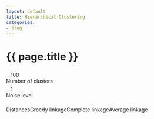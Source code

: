 ```yaml
---
layout: default 
title: Hierarchical Clustering
categories:
- blog
---
```

<p class="meta">
  <a href="/">
    <i class="home fa fa-home"></i>
  </a>
</p>
<h1 class="title">{{ page.title }}</h1>
<link rel="stylesheet" type="text/css" href="{{ "/assets/css/jquery-ui-1.8.custom.css" | relative_url }}" />

<div id="Inner">
  <style>
    #Controls {font-size: 14px; }
    .slider {float: left; width: 300px; }
    .end-num {float:left; margin-left: 12px; width: 32px;  }
    .slider-row {padding: 5px 0px; }
    #Graphs div {float:left; }
  </style>
  <div id="Controls">
    <div class="slider-row" >
      <div id="Slider1" class="slider"></div><div class="end-num" id="k">100</div>
      <div style="clear:both" />
    </div>
    <div>Number of clusters</div>
    <div class="slider-row" >
      <div id="Slider2" class="slider"></div><div class="end-num" id="p">1</div>
      <div style="clear:both" />
    </div>
    <div>Noise level</div>
  </div><!-- Controls -->
  <div id="Graphs">
    <div>
    <canvas id="Graph1" width="300" height="300" ></canvas>
    <br />
    <div>Distances</div>
    </div>
    <div>
    <canvas id="Graph2" width="300" height="300" ></canvas>
    <br />
    <div>Greedy linkage</div>
    </div>
    <div>
    <canvas id="Graph3" width="300" height="300" ></canvas>
    <br />
    <div>Complete linkage</div>
    </div>
    <div>
    <canvas id="Graph4" width="300" height="300" ></canvas>
    <br />
    <div>Average linkage</div>
    </div>
  </div>
<script type="text/javascript" src="{{ "/assets/js/jquery-1.4.2.min.js" | relative_url }}"></script>
<script type="text/javascript" src="{{ "/assets/js/jquery-ui-1.8.custom.min.js" | relative_url }}"></script>
<script type="text/javascript" src="{{ "/assets/js/randomcolor.js" | relative_url }}"></script>
<script type="text/javascript" >

var MAX_K = 20;
var N = 100;
var colours = randomColor({count:MAX_K});

jQuery(document).ready(function($){

	/* Generate Nice jQuery UI Sliders */
	$('#Slider1, #Slider2').slider({
		slide: function(event,ui){ doCluster();}
	});

	/* Set some random initial values for the sliders */
  $('#Slider1').slider('value', 25);
  $('#Slider2').slider('value', 0);

	doCluster();
});

var doCluster = function(){
  var k = Math.floor($('#Slider1').slider('value')*MAX_K/100)+1; // range 1-MAX_K
  var p = (Math.round($('#Slider2').slider('value')*20/100)) / 20; // range 0-1
  $('#k').text(k); 
  $('#p').text(p); 

  // generate a random cluster assignment for 100 points
  var points = [];
  for(var i=0;i<N;i++) points[i] = Math.floor(Math.random() * k);
  var distM = [];
  for(var i=0;i<N;i++){
    distM.push([]);
    for(var j=0;j<N;j++){
      var x = points[i]==points[j] ? 0 : 1; 
      if (1-p > Math.random())
        distM[i][j] = x;
      else
        distM[i][j] = Math.random();
      //distM[i][j] = (1-p) * x + p * Math.random();
    }
  }

  // graph distance matrix
  var canvas = document.getElementById("Graph1");
  clearCanvas(canvas);
  var ctx = canvas.getContext("2d");
  var idx = [];
  for(var i=0;i<N;i++) idx[i] = i;
  var sorted = idx.sort(function(a,b){
    if(points[a] < points[b]) return -1;
    else if (points[a] > points[b]) return 1;
    else return 0;
  });
  for(var i=0;i<N;i++){
    for(var j=0;j<N;j++){
      var x = Math.floor(distM[sorted[i]][sorted[j]] * 255);
      ctx.fillStyle = 'rgb('+x+','+x+','+x+')';
      ctx.fillRect(i*3,j*3, i*3+3, j*3+3);
    }
  }

  // compute greedy-linkage with 0.5 threshold
  var clusters = initClusters(points);
  var changed = false;
  do {
    //console.log(JSON.stringify(clusters));
    changed = false;
    var minDist = 1;
    outer:
    for(var i=0;i<clusters.length;i++){
      for(var j=i+1;j<clusters.length;j++){
        var c1 = clusters[i], c2 = clusters[j];
        compareCluster:
        for(var u=0;u<c1.length;u++){
          for(var v=0;v<c2.length;v++){
            if(distM[c1[u]][c2[v]] < 0.5) {
              // merge i,j clusters
              clusters[i] = clusters[i].concat(clusters[j])
              clusters.splice(j, 1);
              changed = true;
              break outer;
            }
          }
        }
        if(changed) break;
      }
      if(changed) break;
    }
  }while(changed);
  drawClusters(points, clusters, "Graph2");

  // complete-linkage
  var clusters = initClusters(points);
  var changed = false;
  do {
    //console.log(JSON.stringify(clusters));
    changed = false;
    var minDist = 1;
    var pair = null;
    for(var i=0;i<clusters.length;i++){
      for(var j=i+1;j<clusters.length;j++){
        var c1 = clusters[i], c2 = clusters[j];
        compareCluster:
        var max = 0;
        for(var u=0;u<c1.length;u++){
          for(var v=0;v<c2.length;v++){
            if(distM[c1[u]][c2[v]] > max)
              max = distM[c1[u]][c2[v]];
          }
        }
        if (max < minDist){
          minDist = max;
          pair = [i,j];
        }
      }
    }
    if(minDist < 0.5){
      var i = pair[0], j = pair[1]; 
      clusters[i] = clusters[i].concat(clusters[j])
      clusters.splice(j, 1);
    } else break;
  }while(true);
  drawClusters(points, clusters, "Graph3");

  // average-linkage
  var clusters = initClusters(points);
  var changed = false;
  do {
    //console.log(JSON.stringify(clusters));
    changed = false;
    var minDist = 1;
    var pair = null;
    for(var i=0;i<clusters.length;i++){
      for(var j=i+1;j<clusters.length;j++){
        var c1 = clusters[i], c2 = clusters[j];
        compareCluster:
        var sum = 0;
        for(var u=0;u<c1.length;u++){
          for(var v=0;v<c2.length;v++){
            sum += distM[c1[u]][c2[v]]; 
          }
        }
        var avg = sum / (c1.length * c2.length);
        if (avg < minDist){
          minDist = avg;
          pair = [i,j];
        }
      }
    }
    if(minDist < 0.5){
      var i = pair[0], j = pair[1]; 
      clusters[i] = clusters[i].concat(clusters[j])
      clusters.splice(j, 1);
    } else break;
  }while(true);
  console.log(points);
  console.log(JSON.stringify(clusters));
  drawClusters(points, clusters, "Graph4");
}

var initClusters = function(points){ // each point is a cluster
  var clusters = [];
  for(var i=0;i<points.length;i++){
    clusters.push([i]);
  }
  return clusters;
}

var clearCanvas = function(element){
  $(element).attr('width',$(element).attr('width'));
}

var drawClusters = function(points, clusters, id){
  var flattened = clusters.reduce(function(a, b) {
  return a.concat(b);
  }, []); 
  var canvas = document.getElementById(id);
  clearCanvas(canvas);
  var ctx = canvas.getContext("2d");
  var idx=0;
  for(var i=0;i<10;i++){
    for(var j=0;j<10;j++){
      ctx.fillStyle = colours[points[flattened[idx]]];
      ctx.fillRect(j*30, i*30, j*30 + 30, i*30+30);
      idx++;
    }
  }
}
</script>
</div>
